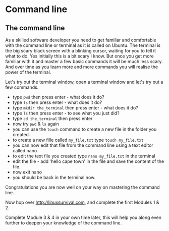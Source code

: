 # Command line

## The command line

As a skilled software developer you need to get familiar and comfortable with the command line or terminal as it is called on Ubuntu. The terminal is the big scary black screen with a blinking cursor, waiting for you to tell it what to do. Yes initially this is a bit scary I know. But once you get more familiar with it and master a few basic commands it will be much less scary. And over time as you learn more and more commands you will realise the power of the terminal.

Let's try out the terminal window, open a terminal window and let's try out a few commands.

* type `pwd` then press enter - what does it do?
* type `ls` then press enter - what does it do?
* type `mkdir the_terminal` then press enter - what does it do?
* type `ls` then press enter - to see what you just did?
* type `cd the_terminal` then press enter
* now try `pwd` & `ls` again
* you can use the `touch` command to create a new file in the folder you created.
* to create a new fille called `my_file.txt` type `touch my_file.txt`
* you can now edit that file from the command line using a text editor called nano
* to edit the text file you created type `nano my_file.txt` in the terminal
* edit the file - add 'hello cape town' in the file and save the content of the file.
* now exit nano
* you should be back in the terminal now.

Congratulations you are now well on your way on mastering the command line.

Now hop over http://linuxsurvival.com, and complete the first Modules 1 & 2.

Complete Module 3 & 4 in your own time later, this will help you along even further to deepen your knowledge of the command line.
